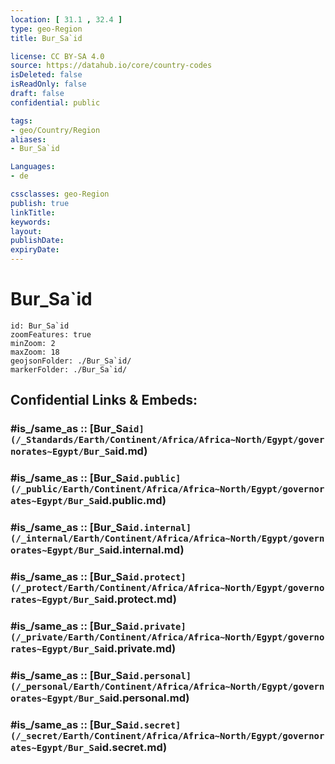 ```yaml
---
location: [ 31.1 , 32.4 ] 
type: geo-Region
title: Bur_Sa`id

license: CC BY-SA 4.0
source: https://datahub.io/core/country-codes
isDeleted: false
isReadOnly: false
draft: false
confidential: public

tags:
- geo/Country/Region
aliases:
- Bur_Sa`id

Languages:
- de

cssclasses: geo-Region
publish: true
linkTitle: 
keywords: 
layout: 
publishDate: 
expiryDate: 
---
```


# Bur_Sa`id

```leaflet
id: Bur_Sa`id
zoomFeatures: true 
minZoom: 2 
maxZoom: 18
geojsonFolder: ./Bur_Sa`id/
markerFolder: ./Bur_Sa`id/
```


## Confidential Links & Embeds: 

### #is_/same_as :: [Bur_Sa`id](/_Standards/Earth/Continent/Africa/Africa~North/Egypt/governorates~Egypt/Bur_Sa`id.md) 

### #is_/same_as :: [Bur_Sa`id.public](/_public/Earth/Continent/Africa/Africa~North/Egypt/governorates~Egypt/Bur_Sa`id.public.md) 

### #is_/same_as :: [Bur_Sa`id.internal](/_internal/Earth/Continent/Africa/Africa~North/Egypt/governorates~Egypt/Bur_Sa`id.internal.md) 

### #is_/same_as :: [Bur_Sa`id.protect](/_protect/Earth/Continent/Africa/Africa~North/Egypt/governorates~Egypt/Bur_Sa`id.protect.md) 

### #is_/same_as :: [Bur_Sa`id.private](/_private/Earth/Continent/Africa/Africa~North/Egypt/governorates~Egypt/Bur_Sa`id.private.md) 

### #is_/same_as :: [Bur_Sa`id.personal](/_personal/Earth/Continent/Africa/Africa~North/Egypt/governorates~Egypt/Bur_Sa`id.personal.md) 

### #is_/same_as :: [Bur_Sa`id.secret](/_secret/Earth/Continent/Africa/Africa~North/Egypt/governorates~Egypt/Bur_Sa`id.secret.md)


